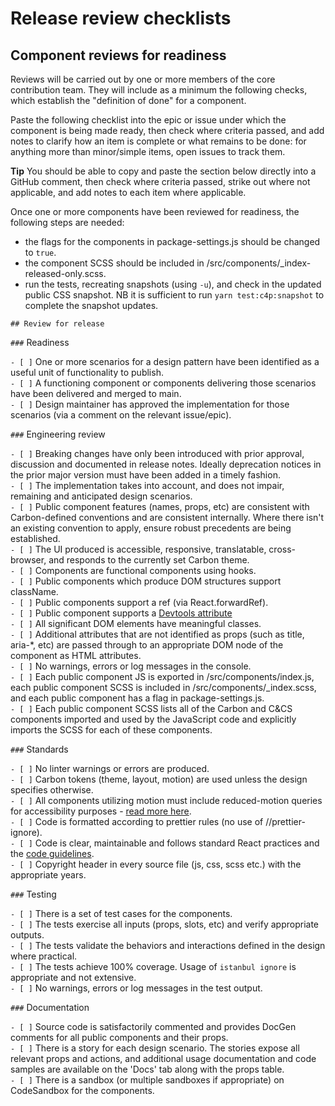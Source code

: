 # Release review checklists

## Component reviews for readiness

Reviews will be carried out by one or more members of the core contribution
team. They will include as a minimum the following checks, which establish the
"definition of done" for a component.

Paste the following checklist into the epic or issue under which the component
is being made ready, then check where criteria passed, and add notes to clarify
how an item is complete or what remains to be done: for anything more than
minor/simple items, open issues to track them.

**Tip** You should be able to copy and paste the section below directly into a
GitHub comment, then check where criteria passed, strike out where not
applicable, and add notes to each item where applicable.

Once one or more components have been reviewed for readiness, the following
steps are needed:

- the flags for the components in package-settings.js should be changed to
  `true`.
- the component SCSS should be included in
  /src/components/\_index-released-only.scss.
- run the tests, recreating snapshots (using `-u`), and check in the updated
  public CSS snapshot. NB it is sufficient to run `yarn test:c4p:snapshot` to
  complete the snapshot updates.

`## Review for release`

`###` Readiness

`- [ ]` One or more scenarios for a design pattern have been identified as a
useful unit of functionality to publish.\
`- [ ]` A functioning component or components delivering those scenarios have been
delivered and merged to main.\
`- [ ]` Design maintainer has approved the implementation for those scenarios
(via a comment on the relevant issue/epic).

`###` Engineering review

`- [ ]` Breaking changes have only been introduced with prior approval,
discussion and documented in release notes. Ideally deprecation notices in the
prior major version must have been added in a timely fashion.\
`- [ ]` The implementation takes into account, and does not impair, remaining and
anticipated design scenarios.\
`- [ ]` Public component features (names, props, etc) are consistent with
Carbon-defined conventions and are consistent internally. Where there isn't an
existing convention to apply, ensure robust precedents are being established.\
`- [ ]` The UI produced is accessible, responsive, translatable, cross-browser, and
responds to the currently set Carbon theme.\
`- [ ]` Components are functional components using hooks.\
`- [ ]` Public components which produce DOM structures support className.\
`- [ ]` Public components support a ref (via React.forwardRef).\
`- [ ]` Public component supports a [Devtools attribute](https://github.com/carbon-design-system/ibm-products/search?l=JavaScript&q=devtools&type=)
\
`- [ ]` All significant DOM elements have meaningful classes.\
`- [ ]` Additional attributes that are not identified as props (such as title, aria-\*,
etc) are passed through to an appropriate DOM node of the component as HTML attributes.\
`- [ ]` No warnings, errors or log messages in the console.\
`- [ ]` Each public component JS is exported in /src/components/index.js, each public
component SCSS is included in /src/components/\_index.scss, and each public component
has a flag in package-settings.js.\
 `- [ ]` Each public component SCSS lists all of the Carbon and C&CS components imported
and used by the JavaScript code and explicitly imports the SCSS for each of these
components.

`###` Standards

`- [ ]` No linter warnings or errors are produced.\
`- [ ]` Carbon tokens (theme, layout, motion) are used unless the design specifies
otherwise.\
`- [ ]` All components utilizing motion must include reduced-motion queries for
accessibility purposes -
[read more here](https://developer.mozilla.org/en-US/docs/Web/CSS/@media/prefers-reduced-motion).\
`- [ ]` Code is formatted according to prettier rules (no use of //prettier-ignore).\
`- [ ]` Code is clear, maintainable and follows standard React practices and the
[code guidelines](https://github.com/carbon-design-system/ibm-products/blob/master/docs/CODE_GUIDELINES.md).\
`- [ ]` Copyright header in every source file (js, css, scss etc.) with the appropriate
years.

`###` Testing

`- [ ]` There is a set of test cases for the components.\
`- [ ]` The tests exercise all inputs (props, slots, etc) and verify appropriate
outputs.\
`- [ ]` The tests validate the behaviors and interactions defined in the design
where practical.\
`- [ ]` The tests achieve 100% coverage. Usage of `istanbul ignore` is appropriate
and not extensive.\
`- [ ]` No warnings, errors or log messages in the test output.

`###` Documentation

`- [ ]` Source code is satisfactorily commented and provides DocGen comments for
all public components and their props.\
`- [ ]` There is a story for each design scenario. The stories expose all relevant
props and actions, and additional usage documentation and code samples are available
on the 'Docs' tab along with the props table.\
`- [ ]` There is a sandbox (or multiple sandboxes if appropriate) on CodeSandbox
for the components.
